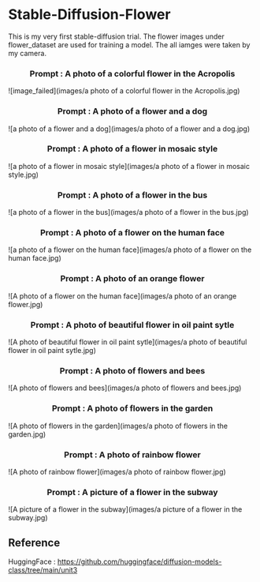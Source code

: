 # Stable-Diffusion-Flower

This is my very first stable-diffusion trial. The flower images under flower_dataset are used for training a model. The all iamges were taken by my camera.

<h3 align="center">Prompt : A photo of a colorful flower in the Acropolis</h3>
![image_failed](images/a photo of a colorful flower in the Acropolis.jpg)

<h3 align="center">Prompt : A photo of a flower and a dog</h3>
![a photo of a flower and a dog](images/a photo of a flower and a dog.jpg)

<h3 align="center">Prompt : A photo of a flower in mosaic style</h3>
![a photo of a flower in mosaic style](images/a photo of a flower in mosaic style.jpg)

<h3 align="center">Prompt : A photo of a flower in the bus</h3>
![a photo of a flower in the bus](images/a photo of a flower in the bus.jpg)

<h3 align="center">Prompt : A photo of a flower on the human face</h3>
![a photo of a flower on the human face](images/a photo of a flower on the human face.jpg)

<h3 align="center">Prompt : A photo of an orange flower</h3>
![A photo of a flower on the human face](images/a photo of an orange flower.jpg)

<h3 align="center">Prompt : A photo of beautiful flower in oil paint sytle</h3>
![A photo of beautiful flower in oil paint sytle](images/a photo of beautiful flower in oil paint sytle.jpg)

<h3 align="center">Prompt : A photo of flowers and bees</h3>
![A photo of flowers and bees](images/a photo of flowers and bees.jpg)

<h3 align="center">Prompt : A photo of flowers in the garden</h3>
![A photo of flowers in the garden](images/a photo of flowers in the garden.jpg)

<h3 align="center">Prompt : A photo of rainbow flower</h3>
![A photo of rainbow flower](images/a photo of rainbow flower.jpg)

<h3 align="center">Prompt : A picture of a flower in the subway</h3>
![A picture of a flower in the subway](images/a picture of a flower in the subway.jpg)


## Reference
HuggingFace : https://github.com/huggingface/diffusion-models-class/tree/main/unit3


